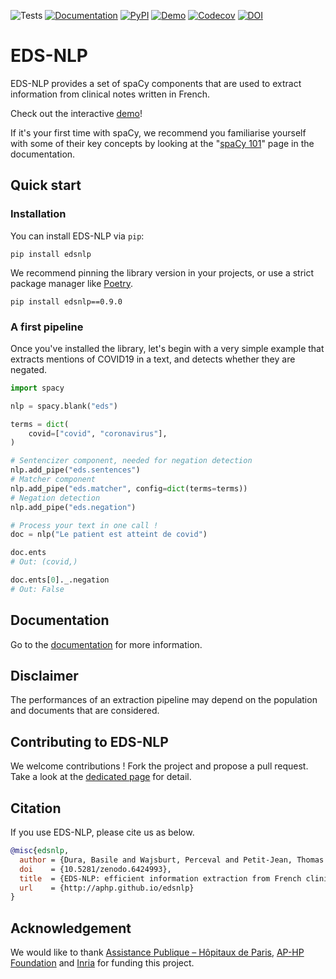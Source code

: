 ![Tests](https://img.shields.io/github/actions/workflow/status/aphp/edsnlp/tests.yml?branch=master&label=tests&style=flat-square)
[![Documentation](https://img.shields.io/github/actions/workflow/status/aphp/edsnlp/documentation.yml?branch=master&label=docs&style=flat-square)](https://aphp.github.io/edsnlp/latest/)
[![PyPI](https://img.shields.io/pypi/v/edsnlp?color=blue&style=flat-square)](https://pypi.org/project/edsnlp/)
[![Demo](https://img.shields.io/badge/demo%20%F0%9F%9A%80-streamit-grean?style=flat-square)](https://aphp.github.io/edsnlp/demo/)
[![Codecov](https://img.shields.io/codecov/c/github/aphp/edsnlp?logo=codecov&style=flat-square)](https://codecov.io/gh/aphp/edsnlp)
[![DOI](https://zenodo.org/badge/467585436.svg)](https://zenodo.org/badge/latestdoi/467585436)

# EDS-NLP

EDS-NLP provides a set of spaCy components that are used to extract information from clinical notes written in French.

Check out the interactive [demo](https://aphp.github.io/edsnlp/demo/)!

If it's your first time with spaCy, we recommend you familiarise yourself with some of their key concepts by looking at the "[spaCy 101](https://aphp.github.io/edsnlp/latest/tutorials/spacy101/)" page in the documentation.

## Quick start

### Installation

You can install EDS-NLP via `pip`:

```shell
pip install edsnlp
```

We recommend pinning the library version in your projects, or use a strict package manager like [Poetry](https://python-poetry.org/).

```shell
pip install edsnlp==0.9.0
```

### A first pipeline

Once you've installed the library, let's begin with a very simple example that extracts mentions of COVID19 in a text, and detects whether they are negated.

```python
import spacy

nlp = spacy.blank("eds")

terms = dict(
    covid=["covid", "coronavirus"],
)

# Sentencizer component, needed for negation detection
nlp.add_pipe("eds.sentences")
# Matcher component
nlp.add_pipe("eds.matcher", config=dict(terms=terms))
# Negation detection
nlp.add_pipe("eds.negation")

# Process your text in one call !
doc = nlp("Le patient est atteint de covid")

doc.ents
# Out: (covid,)

doc.ents[0]._.negation
# Out: False
```

## Documentation

Go to the [documentation](https://aphp.github.io/edsnlp) for more information.

## Disclaimer

The performances of an extraction pipeline may depend on the population and documents that are considered.

## Contributing to EDS-NLP

We welcome contributions ! Fork the project and propose a pull request.
Take a look at the [dedicated page](https://aphp.github.io/edsnlp/latest/contributing/) for detail.

## Citation

If you use EDS-NLP, please cite us as below.

```bibtex
@misc{edsnlp,
  author = {Dura, Basile and Wajsburt, Perceval and Petit-Jean, Thomas and Cohen, Ariel and Jean, Charline and Bey, Romain},
  doi    = {10.5281/zenodo.6424993},
  title  = {EDS-NLP: efficient information extraction from French clinical notes},
  url    = {http://aphp.github.io/edsnlp}
}
```

## Acknowledgement

We would like to thank [Assistance Publique – Hôpitaux de Paris](https://www.aphp.fr/), [AP-HP Foundation](https://fondationrechercheaphp.fr/) and [Inria](https://www.inria.fr) for funding this project.
